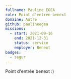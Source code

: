 ```yaml
---
fullname: Pauline EGEA
role: Point d'entrée benext 
domaine: Autre
github: paulineegea
missions:
  - start: 2021-09-16
    end: 2021-12-31
    status: service
    employer: Benext 
badges:
  - segur
---
```


Point d'entrée benext :) 
